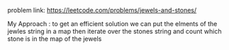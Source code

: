 problem link: https://leetcode.com/problems/jewels-and-stones/

My Approach : to get an efficient solution we can put the elments of the jewles string in a map then iterate over the stones string and count which stone is in the map of the jewels
